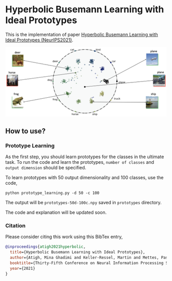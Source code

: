 # Hyperbolic Busemann Learning with Ideal Prototypes

This is the implementation of paper [Hyperbolic Busemann Learning with Ideal Prototypes (NeurIPS2021)](https://arxiv.org/pdf/2106.14472.pdf).

![Figure 1](additional_files/Figure1.png)

## How to use?

### Prototype Learning
As the first step, you should learn prototypes for the classes in the ultimate task.
To run the code and learn the prototypes, `number of classes` and `output dimension` should be specified.

To learn prototypes with 50 output dimensionality and 100 classes, use the code,

```shell
python prototype_learning.py -d 50 -c 100
```

The output will be `prototypes-50d-100c.npy` saved in `prototypes` directory.

The code and explanation will be updated soon.

### Citation
Please consider citing this work using this BibTex entry,

```bibtex
@inproceedings{atigh2021hyperbolic,
  title={Hyperbolic Busemann Learning with Ideal Prototypes},
  author={Atigh, Mina Ghadimi and Keller-Ressel, Martin and Mettes, Pascal},
  booktitle={Thirty-Fifth Conference on Neural Information Processing Systems},
  year={2021}
}
```
